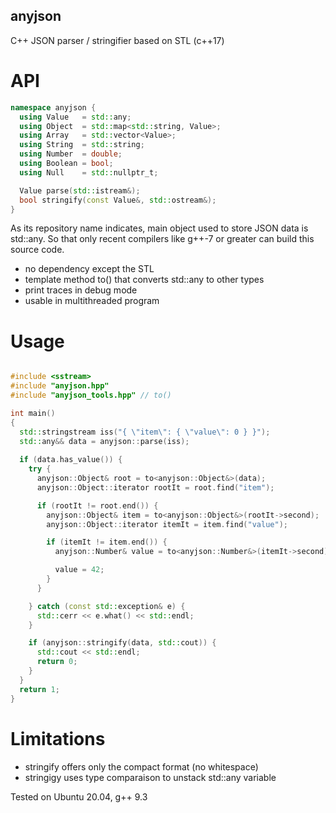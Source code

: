 ## anyjson

C++ JSON parser / stringifier based on STL (c++17)

# API

~~~~~~~~~~cpp
namespace anyjson {
  using Value   = std::any;
  using Object  = std::map<std::string, Value>;
  using Array   = std::vector<Value>;
  using String  = std::string;
  using Number  = double;
  using Boolean = bool;
  using Null    = std::nullptr_t;

  Value parse(std::istream&);
  bool stringify(const Value&, std::ostream&);
}
~~~~~~~~~~

As its repository name indicates, main object used to store JSON data is std::any.
So that only recent compilers like g++-7 or greater can build this source code.

* no dependency except the STL
* template method to() that converts std::any to other types
* print traces in debug mode
* usable in multithreaded program

# Usage

~~~~~~~~~~cpp

#include <sstream>
#include "anyjson.hpp"
#include "anyjson_tools.hpp" // to()

int main()
{
  std::stringstream iss("{ \"item\": { \"value\": 0 } }");
  std::any&& data = anyjson::parse(iss);
  
  if (data.has_value()) {
    try {
      anyjson::Object& root = to<anyjson::Object&>(data);
      anyjson::Object::iterator rootIt = root.find("item");

      if (rootIt != root.end()) {
        anyjson::Object& item = to<anyjson::Object&>(rootIt->second);
	    anyjson::Object::iterator itemIt = item.find("value");

        if (itemIt != item.end()) {
          anyjson::Number& value = to<anyjson::Number&>(itemIt->second);

          value = 42;
        }
      }

	} catch (const std::exception& e) {
	  std::cerr << e.what() << std::endl;
	}

	if (anyjson::stringify(data, std::cout)) {
	  std::cout << std::endl;
	  return 0;
	}	
  }
  return 1;
}

~~~~~~~~~~

# Limitations

* stringify offers only the compact format (no whitespace)
* stringigy uses type comparaison to unstack std::any variable

Tested on Ubuntu 20.04, g++ 9.3